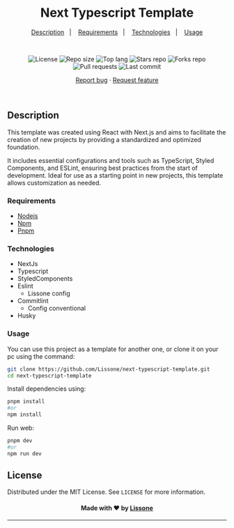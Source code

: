 <h1 align="center">
  Next Typescript Template
</h1>

<p align="center">
  <a href="#description">Description</a>&nbsp;&nbsp;&nbsp;|&nbsp;&nbsp;&nbsp;
  <a href="#requirements">Requirements</a>&nbsp;&nbsp;&nbsp;|&nbsp;&nbsp;&nbsp;
  <a href="#technologies">Technologies</a>&nbsp;&nbsp;&nbsp;|&nbsp;&nbsp;&nbsp;
  <a href="#usage">Usage</a>
</p>
<br />
<p align="center">
  <img src="https://img.shields.io/static/v1?label=license&message=MIT" alt="License">
  <img src="https://img.shields.io/github/repo-size/Lissone/next-typescript-template" alt="Repo size" />
  <img src="https://img.shields.io/github/languages/top/Lissone/next-typescript-template" alt="Top lang" />
  <img src="https://img.shields.io/github/stars/Lissone/next-typescript-template" alt="Stars repo" />
  <img src="https://img.shields.io/github/forks/Lissone/next-typescript-template" alt="Forks repo" />
  <img src="https://img.shields.io/github/issues-pr/Lissone/next-typescript-template" alt="Pull requests" >
  <img src="https://img.shields.io/github/last-commit/Lissone/next-typescript-template" alt="Last commit" />
</p>

<p align="center">
  <a href="https://github.com/Lissone/next-typescript-template/issues">Report bug</a>
  ·
  <a href="https://github.com/Lissone/next-typescript-template/issues">Request feature</a>
</p>

<br />

## Description

This template was created using React with Next.js and aims to facilitate the creation of new projects by providing a standardized and optimized foundation.

It includes essential configurations and tools such as TypeScript, Styled Components, and ESLint, ensuring best practices from the start of development. Ideal for use as a starting point in new projects, this template allows customization as needed.

### Requirements

- [Nodejs](https://pnpm.io/pt/)
- [Npm](https://www.npmjs.com/)
- [Pnpm](https://yarnpkg.com/)

### Technologies

- NextJs
- Typescript
- StyledComponents
- Eslint
  - Lissone config
- Commitlint
  - Config conventional
- Husky

### Usage

You can use this project as a template for another one, or clone it on your pc using the command:

```bash
git clone https://github.com/Lissone/next-typescript-template.git
cd next-typescript-template
```

Install dependencies using:

```bash
pnpm install
#or
npm install
```

Run web:

```bash
pnpm dev
#or
npm run dev
```

## License

Distributed under the MIT License. See `LICENSE` for more information.

<h4 align="center">
  Made with ❤️ by <a href="https://github.com/Lissone" target="_blank">Lissone</a>
</h4>

<hr />
